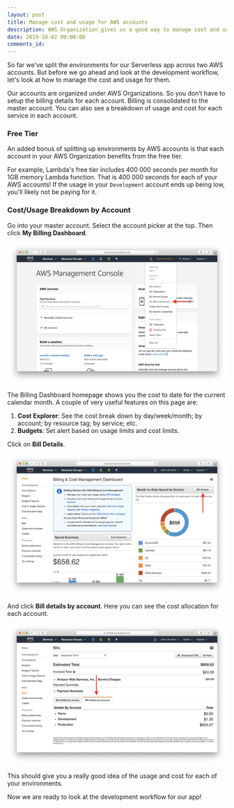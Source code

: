 ```yaml
---
layout: post
title: Manage cost and usage for AWS accounts
description: AWS Organization gives us a good way to manage cost and usage for our AWS accounts. It allows us to easily manage the environments of our Serverless app.
date: 2019-10-02 00:00:00
comments_id: 
---
```


So far we've split the environments for our Serverless app across two AWS accounts. But before we go ahead and look at the development workflow, let's look at how to manage the cost and usage for them.

Our accounts are organized under AWS Organizations. So you don’t have to setup the billing details for each account. Billing is consolidated to the master account. You can also see a breakdown of usage and cost for each service in each account.

### Free Tier

An added bonus of splitting up environments by AWS accounts is that each account in your AWS Organization benefits from the free tier.

For example, Lambda's free tier includes 400 000 seconds per month for 1GB memory Lambda function. That is 400 000 seconds for each of your AWS accounts! If the usage in your `Development` account ends up being low, you'll likely not be paying for it.

### Cost/Usage Breakdown by Account

Go into your master account. Select the account picker at the top. Then click **My Billing Dashboard**. 

![Select My Billing Dashboard](/assets/best-practices/manage-cost-and-usage-for-aws-accounts/select-my-billing-dashboard.png)

The Billing Dashboard homepage shows you the cost to date for the current calendar month. A couple of very useful features on this page are:

1. **Cost Explorer**: See the cost break down by day/week/month; by account; by resource tag; by service; etc.
2. **Budgets**: Set alert based on usage limits and cost limits.

Click on **Bill Details**.

![Select Bill Details screenshot](/assets/best-practices/manage-cost-and-usage-for-aws-accounts/select-bill-details-screenshot.png)

And click **Bill details by account**. Here you can see the cost allocation for each account.

![Select Bill details by account screenshot](/assets/best-practices/manage-cost-and-usage-for-aws-accounts/select-bill-details-by-account-screenshot.png)

This should give you a really good idea of the usage and cost for each of your environments.

Now we are ready to look at the development workflow for our app!
